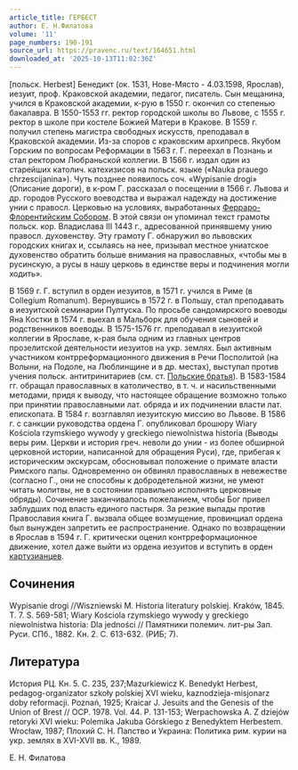 ```yaml
---
article_title: ГЕРБЕСТ
author: Е. Н.Филатова
volume: '11'
page_numbers: 190-191
source_url: https://pravenc.ru/text/164651.html
downloaded_at: '2025-10-13T11:02:36Z'
---
```


[польск. Herbest] Бенедикт (ок. 1531, Нове-Място - 4.03.1598, Ярослав), иезуит, проф. Краковской академии, педагог, писатель. Сын мещанина, учился в Краковской академии, к-рую в 1550 г. окончил со степенью бакалавра. В 1550-1553 гг. ректор городской школы во Львове, с 1555 г. ректор в школе при костеле Божией Матери в Кракове. В 1559 г. получил степень магистра свободных искусств, преподавал в Краковской академии. Из-за споров с краковским архипресв. Якубом Горским по вопросам Реформации в 1563 г. Г. переехал в Познань и стал ректором Любраньской коллегии. В 1566 г. издал один из старейших католич. катехизисов на польск. языке («Nauka prauego chrzescijanina»). Чуть позднее появилось соч. «Wypisanie drogi» (Описание дороги), в к-ром Г. рассказал о посещении в 1566 г. Львова и др. городов Русского воеводства и выражал надежду на достижение унии с правосл. Церковью на условиях, выработанных [Ферраро-Флорентийским Собором](<https://pravenc.ru/text/Ферраро-Флорентийским Собором.html>). В этой связи он упоминал текст грамоты польск. кор. Владислава III 1443 г., адресованной принявшему унию правосл. духовенству. Эту грамоту Г. обнаружил во львовских городских книгах и, ссылаясь на нее, призывал местное униатское духовенство обратить больше внимания на православных, «чтобы мы в русинскую, а русы в нашу церковь в единстве веры и подчинения могли ходить».

В 1569 г. Г. вступил в орден иезуитов, в 1571 г. учился в Риме (в Collegium Romanum). Вернувшись в 1572 г. в Польшу, стал преподавать в иезуитской семинарии Пултуска. По просьбе сандомирского воеводы Яна Костки в 1574 г. выехал в Мальборк для обучения сыновей и родственников воеводы. В 1575-1576 гг. преподавал в иезуитской коллегии в Ярославе, к-рая была одним из главных центров прозелитской деятельности иезуитов на укр. землях. Был активным участником контрреформационного движения в Речи Посполитой (на Волыни, на Подоле, на Люблинщине и в др. местах), выступал против учения польск. антитринитариев (см. ст. [Польские братья](<https://pravenc.ru/text/Польские братья.html>)). В 1583-1584 гг. обращал православных в католичество, в т. ч. и насильственными методами, придя к выводу, что настоящее обращение возможно только при принятии православными лат. обряда и их подчинении власти лат. епископата. В 1584 г. возглавлял иезуитскую миссию во Львове. В 1586 г. с санкции руководства ордена Г. опубликовал брошюру Wiary Kościola rzymskiego wywody y greckiego niewolnistwa historia (Выводы веры рим. Церкви и история греч. неволи до унии - из более обширной церковной истории, написанной для обращения Руси), где, прибегая к историческим экскурсам, обосновывал положение о примате власти Римского папы. Одновременно он обвинял православных в невежестве (согласно Г., они не способны к добродетельной жизни, не умеют читать молитвы, не в состоянии правильно исполнять церковные обряды). Сочинение заканчивалось пожеланием, чтобы Бог привел заблудших под власть единого пастыря. За резкие выпады против Православия книга Г. вызвала общее возмущение, провинциал ордена был вынужден запретить ее распространение. Однако по возвращении в Ярослав в 1594 г. Г. критически оценил контрреформационное движение, хотел даже выйти из ордена иезуитов и вступить в орден [картузианцев](https://pravenc.ru/text/картузианцы.html).

## Сочинения

Wypisanie drogi //Wiszniewski M. Historia literatury polskiej. Kraków, 1845. T. 7. S. 569-581; Wiary Kościola rzymskiego wywody y greckiego niewolnistwa historia: Dla jedności // Памятники полемич. лит-ры Зап. Руси. СПб., 1882. Кн. 2. С. 613-632. (РИБ; 7).

## Литература

История РЦ. Кн. 5. С. 235, 237;Mazurkiewicz K. Benedykt Herbest, pedagog-organizator szkoły polskiej XVI wieku, kaznodzieja-misjonarz doby reformacji. Poznań, 1925; Kraicar J. Jesuits and the Genesis of the Union of Brest // OCP. 1978. Vol. 44. P. 131-153; Werpachowska A. Z dziejów retoryki XVI wieku: Polemika Jakuba Górskiego z Benedyktem Herbestem. Wrocław, 1987; Плохий С. Н. Папство и Украина: Политика рим. курии на укр. землях в XVI-XVII вв. К., 1989.

Е. Н.  Филатова
